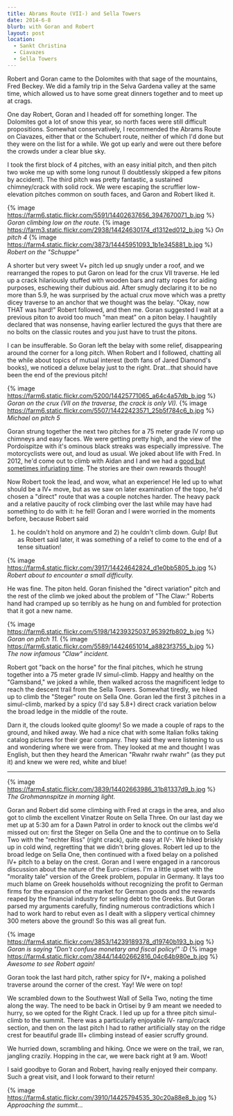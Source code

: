 ```yaml
---
title: Abrams Route (VII-) and Sella Towers
date: 2014-6-8
blurb: with Goran and Robert
layout: post
location:
  - Sankt Christina
  - Ciavazes
  - Sella Towers
---
```


Robert and Goran came to the Dolomites with that sage of the mountains, Fred
Beckey. We did a family trip in the Selva Gardena valley at the same time, which
allowed us to have some great dinners together and to meet up at crags.

One day Robert, Goran and I headed off for something longer. The Dolomites got a
lot of snow this year, so north faces were still difficult
propositions. Somewhat conservatively, I recommended the Abrams Route on
Ciavazes, either that or the Schubert route, neither of which I'd done but they
were on the list for a while. We got up early and were out there before the
crowds under a clear blue sky.

I took the first block of 4 pitches, with an easy initial pitch, and then pitch
two woke me up with some long runout (I doubtlessly skipped a few pitons by
accident). The third pitch was pretty fantastic, a sustained chimney/crack with
solid rock. We were escaping the scruffier low-elevation pitches common on south
faces, and Garon and Robert liked it.

{% image https://farm6.static.flickr.com/5591/14402637656_3947670071_b.jpg %}
<i>Goran climbing low on the route.</i>
{% image https://farm3.static.flickr.com/2938/14424630174_d1312ed012_b.jpg %}
<i>On pitch 4</i>
{% image https://farm4.static.flickr.com/3873/14445951093_1b1e345881_b.jpg %}
<i>Robert on the "Schuppe"</i>

A shorter but very sweet V+ pitch led up snugly under a roof, and we rearranged
the ropes to put Garon on lead for the crux VII traverse. He led up a crack
hilariously stuffed with wooden bars and ratty ropes for aiding purposes,
eschewing their dubious aid. After smugly declaring it to be no more than 5.9,
he was surprised by the actual crux move which was a pretty dicey traverse to an
anchor that we thought was the belay. "Okay, now THAT was hard!" Robert
followed, and then me. Goran suggested I wait at a previous piton to avoid too
much "man meat" on a piton belay. I haughtily declared that was nonsense, having
earlier lectured the guys that there are no bolts on the classic routes and you
just have to trust the pitons. 

I can be insufferable. So Goran left the belay with some relief, disappearing
around the corner for a long pitch. When Robert and I followed, chatting all the
while about topics of mutual interest (both fans of Jared Diamond's books), we
noticed a deluxe belay just to the right. Drat...that should have been the end
of the previous pitch!

{% image https://farm6.static.flickr.com/5200/14425771065_a64c4a57db_b.jpg %}
<i>Goran on the crux (VII on the traverse, the crack is only VI).</i>
{% image https://farm6.static.flickr.com/5507/14422423571_25b5f784c6_b.jpg %}
<i>Michael on pitch 5</i>

Goran strung together the next two pitches for a 75 meter grade IV romp up
chimneys and easy faces. We were getting pretty high, and the view of the
Pordoispitze with it's ominous black streaks was especially impressive. The
motorcyclists were out, and loud as usual. We joked about life with Fred. In
2012, he'd come out to climb with Aidan and I and we had a 
<a href="https://www.aidanhaley.com/#mi=1&pt=0&pi=10&p=-1&a=0&at=0">good but sometimes
infuriating time</a>. The stories are their own rewards though!

Now Robert took the lead, and wow, what an experience! He led up to what should
be a IV+ move, but as we saw on later examination of the topo, he'd chosen a
"direct" route that was a couple notches harder. The heavy pack and a relative
paucity of rock climbing over the last while may have had something to do with
it: he fell! Goran and I were worried in the moments before, because Robert said
1) he couldn't hold on anymore and 2) he couldn't climb down. Gulp! But as
Robert said later, it was something of a relief to come to the end of a tense
situation!

{% image https://farm4.static.flickr.com/3917/14424642824_d1e0bb5805_b.jpg %}
<i>Robert about to encounter a small difficulty.</i>

He was fine. The piton held. Goran finished the "direct variation" pitch and the
rest of the climb we joked about the problem of "The Claw:" Roberts hand had
cramped up so terribly as he hung on and fumbled for protection that it got a
new name.

{% image https://farm6.static.flickr.com/5198/14239325037_95392fb802_b.jpg %}
<i>Goran on pitch 11.</i>
{% image https://farm6.static.flickr.com/5589/14424651014_a8823f3755_b.jpg %}
<i>The now infamous "Claw" incident.</i>

Robert got "back on the horse" for the final pitches, which he strung together
into a 75 meter grade IV simul-climb. Happy and healthy on the "Gamsband," we
joked a while, then walked across the magnificent ledge to reach the descent
trail from the Sella Towers. Somewhat tiredly, we hiked up to climb the "Steger"
route on Sella One. Goran led the first 3 pitches in a simul-climb, marked by a
spicy (I'd say 5.8+) direct crack variation below the broad ledge in the middle
of the route. 

Darn it, the clouds looked quite gloomy! So we made a couple of raps to the
ground, and hiked away. We had a nice chat with some Italian folks taking
catalog pictures for their gear company. They said they were listening to us and
wondering where we were from. They looked at me and thought I was English, but
then they heard the American "Rwahr rwahr rwahr" (as they put it) and knew we
were red, white and blue!

* * *

{% image https://farm4.static.flickr.com/3839/14402663986_31b81337d9_b.jpg %}
<i>The Grohmannspitze in morning light.</i>

Goran and Robert did some climbing with Fred at crags in the area, and also got
to climb the excellent Vinatzer Route on Sella Three. On our last day we met up
at 5:30 am for a Dawn Patrol in order to knock out the climbs we'd missed out
on: first the Steger on Sella One and the to continue on to Sella Two with the
"rechter Riss" (right crack), quite easy at IV-. We hiked briskly up in cold
wind, regretting that we didn't bring gloves. Robert led up to the broad ledge
on Sella One, then continued with a fixed belay on a polished IV+ pitch to a
belay on the crest. Goran and I were engaged in a rancorous discussion about the
nature of the Euro-crises. I'm a little upset with the "morality tale" version
of the Greek problem, popular in Germany. It lays too much blame on Greek
households without recognizing the profit to German firms for the expansion of
the market for German goods and the rewards reaped by the financial industry for
selling debt to the Greeks. But Goran parsed my arguments carefully, finding
numerous contradictions which I had to work hard to rebut even as I dealt with
a slippery vertical chimney 300 meters above the ground! So this was all great
fun.

{% image https://farm4.static.flickr.com/3853/14239189378_d19740b193_b.jpg %}
<i>Goran is saying "Don't confuse monetary and fiscal policy!" :D</i>
{% image https://farm4.static.flickr.com/3844/14402662816_04c64b980e_b.jpg %}
<i>Awesome to see Robert again!</i>

Goran took the last hard pitch, rather spicy for IV+, making a polished traverse
around the corner of the crest. Yay! We were on top!

We scrambled down to the Southwest Wall of Sella Two, noting the time along the
way. The need to be back in Ortisei by 9 am meant we needed to hurry, so we
opted for the Right Crack. I led up up for a three pitch simul-climb to the
summit. There was a particularly enjoyable IV- ramp/crack section, and then on
the last pitch I had to rather artificially stay on the ridge crest for
beautiful grade III+ climbing instead of easier scruffy ground.

We hurried down, scrambling and hiking. Once we were on the trail, we ran,
jangling crazily. Hopping in the car, we were back right at 9 am. Woot! 

I said goodbye to Goran and Robert, having really enjoyed their company. Such a
great visit, and I look forward to their return!

{% image https://farm4.static.flickr.com/3910/14425794535_30c20a88e8_b.jpg %}
<i>Approaching the summit...</i>

